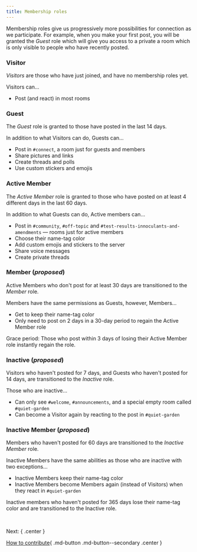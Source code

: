 ```yaml
---
title: Membership roles
---
```


Membership roles give us progressively more possibilities for connection as we participate. For example, when you make your first post, you will be granted the _Guest_ role which will give you access to a private a room which is only visible to people who have recently posted.

### Visitor

_Visitors_ are those who have just joined, and have no membership roles yet.

Visitors can...

- Post (and react) in most rooms

### Guest

The _Guest_ role is granted to those have posted in the last 14 days.

In addition to what Visitors can do, Guests can...

- Post in `#connect`, a room just for guests and members
- Share pictures and links
- Create threads and polls
- Use custom stickers and emojis

### Active Member

The _Active Member_ role is granted to those who have posted on at least 4 different days in the last 60 days.

In addition to what Guests can do, Active members can...

- Post in `#community`, `#off-topic` and `#test-results-innoculants-and-amendments` &mdash; rooms just for active members
- Choose their name-tag color
- Add custom emojis and stickers to the server
- Share voice messages
- Create private threads

### Member (_proposed_)

Active Members who don't post for at least 30 days are transitioned to the _Member_ role. 

Members have the same permissions as Guests, however, Members...

- Get to keep their name-tag color
- Only need to post on 2 days in a 30-day period to regain the Active Member role

Grace period: Those who post within 3 days of losing their Active Member role instantly regain the role.

### Inactive (_proposed_)

Visitors who haven't posted for 7 days, and Guests who haven't posted for 14 days, are transitioned to the _Inactive_ role.

Those who are inactive...

- Can only see `#welcome`, `#announcements`, and a special empty room called `#quiet-garden`
- Can become a Visitor again by reacting to the post in `#quiet-garden`

### Inactive Member (_proposed_)

Members who haven't posted for 60 days are transitioned to the _Inactive Member_ role.

Inactive Members have the same abilities as those who are inactive with two exceptions...

- Inactive Members keep their name-tag color
- Inactive Members become Members again (instead of Visitors) when they react in `#quiet-garden`

Inactive members who haven't posted for 365 days lose their name-tag color and are transitioned to the Inactive role.

&nbsp;

Next:
{ .center }

[How to contribute](contribute.md){ .md-button .md-button--secondary .center }